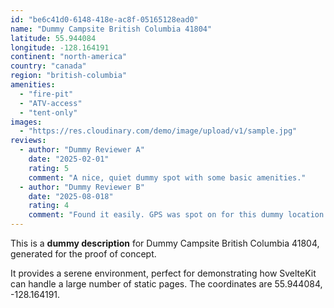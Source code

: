 ```yaml
---
id: "be6c41d0-6148-418e-ac8f-05165128ead0"
name: "Dummy Campsite British Columbia 41804"
latitude: 55.944084
longitude: -128.164191
continent: "north-america"
country: "canada"
region: "british-columbia"
amenities:
  - "fire-pit"
  - "ATV-access"
  - "tent-only"
images:
  - "https://res.cloudinary.com/demo/image/upload/v1/sample.jpg"
reviews:
  - author: "Dummy Reviewer A"
    date: "2025-02-01"
    rating: 5
    comment: "A nice, quiet dummy spot with some basic amenities."
  - author: "Dummy Reviewer B"
    date: "2025-08-018"
    rating: 4
    comment: "Found it easily. GPS was spot on for this dummy location."
---
```


This is a **dummy description** for Dummy Campsite British Columbia 41804, generated for the proof of concept.

It provides a serene environment, perfect for demonstrating how SvelteKit can handle a large number of static pages. The coordinates are 55.944084, -128.164191.

